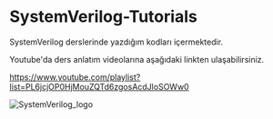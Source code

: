 # SystemVerilog-Tutorials
SystemVerilog derslerinde yazdığım kodları içermektedir. <br/>

Youtube'da ders anlatım videolarına aşağıdaki linkten ulaşabilirsiniz. <br/>

https://www.youtube.com/playlist?list=PL6jcjOP0HjMouZQTd6zgosAcdJloSOWw0  <br/>

![SystemVerilog_logo](https://user-images.githubusercontent.com/68936726/152042581-f54a9baf-2ee5-4c5e-81ff-b515d0a17152.png) <br/>
